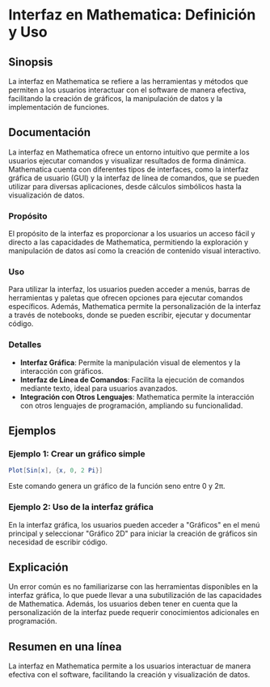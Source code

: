 <!--
Meta Description: # Interfaz en Mathematica: Definición y Uso ## Sinopsis La interfaz en Mathematica se refiere a las herramientas y métodos que permiten a los usuarios...
Meta Keywords: interfaz, mathematica, usuarios, los, con
-->

# Interfaz en Mathematica: Definición y Uso

## Sinopsis
La interfaz en Mathematica se refiere a las herramientas y métodos que permiten a los usuarios interactuar con el software de manera efectiva, facilitando la creación de gráficos, la manipulación de datos y la implementación de funciones.

## Documentación
La interfaz en Mathematica ofrece un entorno intuitivo que permite a los usuarios ejecutar comandos y visualizar resultados de forma dinámica. Mathematica cuenta con diferentes tipos de interfaces, como la interfaz gráfica de usuario (GUI) y la interfaz de línea de comandos, que se pueden utilizar para diversas aplicaciones, desde cálculos simbólicos hasta la visualización de datos.

### Propósito
El propósito de la interfaz es proporcionar a los usuarios un acceso fácil y directo a las capacidades de Mathematica, permitiendo la exploración y manipulación de datos así como la creación de contenido visual interactivo.

### Uso
Para utilizar la interfaz, los usuarios pueden acceder a menús, barras de herramientas y paletas que ofrecen opciones para ejecutar comandos específicos. Además, Mathematica permite la personalización de la interfaz a través de notebooks, donde se pueden escribir, ejecutar y documentar código.

### Detalles
- **Interfaz Gráfica**: Permite la manipulación visual de elementos y la interacción con gráficos.
- **Interfaz de Línea de Comandos**: Facilita la ejecución de comandos mediante texto, ideal para usuarios avanzados.
- **Integración con Otros Lenguajes**: Mathematica permite la interacción con otros lenguajes de programación, ampliando su funcionalidad.

## Ejemplos
### Ejemplo 1: Crear un gráfico simple
```mathematica
Plot[Sin[x], {x, 0, 2 Pi}]
```
Este comando genera un gráfico de la función seno entre 0 y 2π.

### Ejemplo 2: Uso de la interfaz gráfica
En la interfaz gráfica, los usuarios pueden acceder a "Gráficos" en el menú principal y seleccionar "Gráfico 2D" para iniciar la creación de gráficos sin necesidad de escribir código.

## Explicación
Un error común es no familiarizarse con las herramientas disponibles en la interfaz gráfica, lo que puede llevar a una subutilización de las capacidades de Mathematica. Además, los usuarios deben tener en cuenta que la personalización de la interfaz puede requerir conocimientos adicionales en programación.

## Resumen en una línea
La interfaz en Mathematica permite a los usuarios interactuar de manera efectiva con el software, facilitando la creación y visualización de datos.